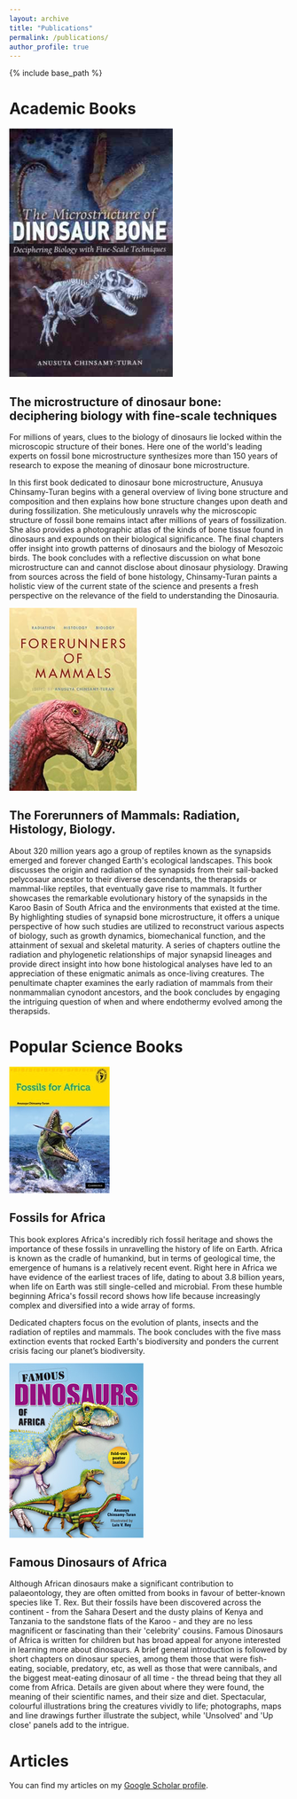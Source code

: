```yaml
---
layout: archive
title: "Publications"
permalink: /publications/
author_profile: true
---
```


{% include base_path %}
# Academic Books
<img src='/images/dinosaur_book_cover.jpg'>

## The microstructure of dinosaur bone: deciphering biology with fine-scale techniques
For millions of years, clues to the biology of dinosaurs lie locked within the microscopic structure of their bones. Here one of the world's leading experts on fossil bone microstructure synthesizes more than 150 years of research to expose the meaning of dinosaur bone microstructure.

In this first book dedicated to dinosaur bone microstructure, Anusuya Chinsamy-Turan begins with a general overview of living bone structure and composition and then explains how bone structure changes upon death and during fossilization. She meticulously unravels why the microscopic structure of fossil bone remains intact after millions of years of fossilization. She also provides a photographic atlas of the kinds of bone tissue found in dinosaurs and expounds on their biological significance. The final chapters offer insight into growth patterns of dinosaurs and the biology of Mesozoic birds. The book concludes with a reflective discussion on what bone microstructure can and cannot disclose about dinosaur physiology. Drawing from sources across the field of bone histology, Chinsamy-Turan paints a holistic view of the current state of the science and presents a fresh perspective on the relevance of the field to understanding the Dinosauria.

<img src='/images/forerunners_dinobook.jpg'>

## The Forerunners of Mammals: Radiation, Histology, Biology.

About 320 million years ago a group of reptiles known as the synapsids emerged and forever changed Earth's ecological landscapes. This book discusses the origin and radiation of the synapsids from their sail-backed pelycosaur ancestor to their diverse descendants, the therapsids or mammal-like reptiles, that eventually gave rise to mammals. It further showcases the remarkable evolutionary history of the synapsids in the Karoo Basin of South Africa and the environments that existed at the time. By highlighting studies of synapsid bone microstructure, it offers a unique perspective of how such studies are utilized to reconstruct various aspects of biology, such as growth dynamics, biomechanical function, and the attainment of sexual and skeletal maturity. A series of chapters outline the radiation and phylogenetic relationships of major synapsid lineages and provide direct insight into how bone histological analyses have led to an appreciation of these enigmatic animals as once-living creatures. The penultimate chapter examines the early radiation of mammals from their nonmammalian cynodont ancestors, and the book concludes by engaging the intriguing question of when and where endothermy evolved among the therapsids.

# Popular Science Books

<img src='/images/fossilsforafricacoversm_cus.jpg'>

## Fossils for Africa

This book explores Africa's incredibly rich fossil heritage and shows the importance of these fossils in unravelling the history of life on Earth. Africa is known as the cradle of humankind, but in terms of geological time, the emergence of humans is a relatively recent event. Right here in Africa we have evidence of the earliest traces of life, dating to about 3.8 billion years, when life on Earth was still single-celled and microbial. From these humble beginning Africa's fossil record shows how life because increasingly complex and diversified into a wide array of forms.

Dedicated chapters focus on the evolution of plants, insects and the radiation of reptiles and mammals. The book concludes with the five mass extinction events that rocked Earth's biodiversity and ponders the current crisis facing our planet’s biodiversity.


<img src='/images/famousdinos.jpg'>

## Famous Dinosaurs of Africa

Although African dinosaurs make a significant contribution to palaeontology, they are often omitted from books in favour of better-known species like T. Rex. But their fossils have been discovered across the continent - from the Sahara Desert and the dusty plains of Kenya and Tanzania to the sandstone flats of the Karoo - and they are no less magnificent or fascinating than their 'celebrity' cousins. Famous Dinosaurs of Africa is written for children but has broad appeal for anyone interested in learning more about dinosaurs. A brief general introduction is followed by short chapters on dinosaur species, among them those that were fish-eating, sociable, predatory, etc, as well as those that were cannibals, and the biggest meat-eating dinosaur of all time - the thread being that they all come from Africa. Details are given about where they were found, the meaning of their scientific names, and their size and diet. Spectacular, colourful illustrations bring the creatures vividly to life; photographs, maps and line drawings further illustrate the subject, while 'Unsolved' and 'Up close' panels add to the intrigue.

# Articles

You can find my articles on my [Google Scholar profile](https://scholar.google.com/citations?user=jYYbmqEAAAAJ).
